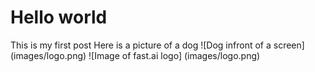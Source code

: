 # Hello world

This is my first post
Here is a picture of a dog
![Dog infront of a screen] (images/logo.png)
![Image of fast.ai logo] (images/logo.png)
